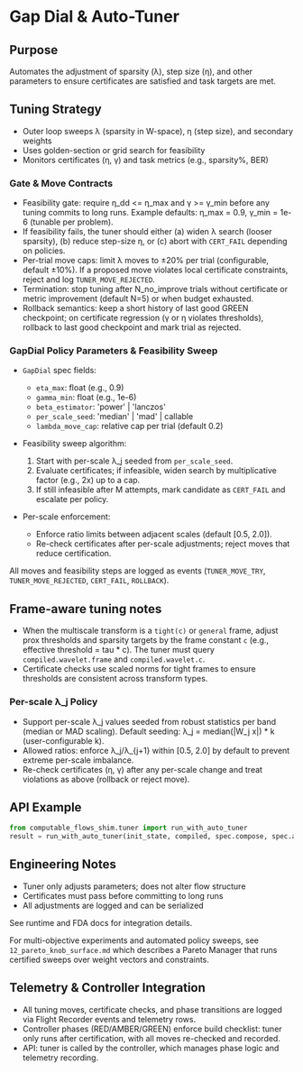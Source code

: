 # Gap Dial & Auto-Tuner

## Purpose
Automates the adjustment of sparsity (λ), step size (η), and other parameters to ensure certificates are satisfied and task targets are met.

## Tuning Strategy
- Outer loop sweeps λ (sparsity in W-space), η (step size), and secondary weights
- Uses golden-section or grid search for feasibility
- Monitors certificates (η, γ) and task metrics (e.g., sparsity%, BER)

### Gate & Move Contracts
- Feasibility gate: require η_dd <= η_max and γ >= γ_min before any tuning commits to long runs. Example defaults: η_max = 0.9, γ_min = 1e-6 (tunable per problem).
- If feasibility fails, the tuner should either (a) widen λ search (looser sparsity), (b) reduce step-size η, or (c) abort with `CERT_FAIL` depending on policies.
- Per-trial move caps: limit λ moves to ±20% per trial (configurable, default ±10%). If a proposed move violates local certificate constraints, reject and log `TUNER_MOVE_REJECTED`.
- Termination: stop tuning after N_no_improve trials without certificate or metric improvement (default N=5) or when budget exhausted.
- Rollback semantics: keep a short history of last good GREEN checkpoint; on certificate regression (γ or η violates thresholds), rollback to last good checkpoint and mark trial as rejected.

### GapDial Policy Parameters & Feasibility Sweep

- `GapDial` spec fields:
	- `eta_max`: float (e.g., 0.9)
	- `gamma_min`: float (e.g., 1e-6)
	- `beta_estimator`: 'power' | 'lanczos'
	- `per_scale_seed`: 'median' | 'mad' | callable
	- `lambda_move_cap`: relative cap per trial (default 0.2)

- Feasibility sweep algorithm:
	1. Start with per-scale λ_j seeded from `per_scale_seed`.
	2. Evaluate certificates; if infeasible, widen search by multiplicative factor (e.g., 2x) up to a cap.
	3. If still infeasible after M attempts, mark candidate as `CERT_FAIL` and escalate per policy.

- Per-scale enforcement:
	- Enforce ratio limits between adjacent scales (default [0.5, 2.0]).
	- Re-check certificates after per-scale adjustments; reject moves that reduce certification.

All moves and feasibility steps are logged as events (`TUNER_MOVE_TRY`, `TUNER_MOVE_REJECTED`, `CERT_FAIL`, `ROLLBACK`).

## Frame-aware tuning notes
- When the multiscale transform is a `tight(c)` or `general` frame, adjust prox thresholds and sparsity targets by the frame constant `c` (e.g., effective threshold = tau * c). The tuner must query `compiled.wavelet.frame` and `compiled.wavelet.c`.
- Certificate checks use scaled norms for tight frames to ensure thresholds are consistent across transform types.

### Per-scale λ_j Policy
- Support per-scale λ_j values seeded from robust statistics per band (median or MAD scaling). Default seeding: λ_j = median(|W_j x|) * k (user-configurable k).
- Allowed ratios: enforce λ_j/λ_{j+1} within [0.5, 2.0] by default to prevent extreme per-scale imbalance.
- Re-check certificates (η, γ) after any per-scale change and treat violations as above (rollback or reject move).

## API Example
```python
from computable_flows_shim.tuner import run_with_auto_tuner
result = run_with_auto_tuner(init_state, compiled, spec.compose, spec.auto_tune, metrics_fn=...)
```

## Engineering Notes
- Tuner only adjusts parameters; does not alter flow structure
- Certificates must pass before committing to long runs
- All adjustments are logged and can be serialized


See runtime and FDA docs for integration details.

For multi-objective experiments and automated policy sweeps, see `12_pareto_knob_surface.md` which describes a Pareto Manager that runs certified sweeps over weight vectors and constraints.

## Telemetry & Controller Integration
- All tuning moves, certificate checks, and phase transitions are logged via Flight Recorder events and telemetry rows.
- Controller phases (RED/AMBER/GREEN) enforce build checklist: tuner only runs after certification, with all moves re-checked and recorded.
- API: tuner is called by the controller, which manages phase logic and telemetry recording.
